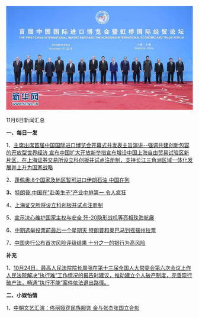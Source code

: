    ![11_01](.\11_06.jpg)

11月6日新闻汇总

**一、每日一发**

1、[主席出席首届中国国际进口博览会开幕式并发表主旨演讲--强调共建创新包容的开放型世界经济 宣布中国扩大开放新举措宣布增设中国上海自由贸易试验区新片区，在上海证券交易所设立科创板并试点注册制，支持长江三角洲区域一体化发展并上升为国家战略 ](http://paper.people.com.cn/rmrb/html/2018-11/06/nw.D110000renmrb_20181106_2-01.htm)

2、[蓬佩奥:8个国家及地区暂可进口伊朗石油 中国在列](https://news.163.com/18/1105/21/DVSMFJ3E0001899N.html)

**3、**[特朗普:中国在"赴美生子"产业中排第一 令人疯狂](https://news.163.com/18/1105/17/DVS6GQUI0001875O.html)

4、[上海证交所将设立科创板并试点注册制](http://www.ftchinese.com/story/001080093)

5、[宣示决心维护国家主权与安全 歼-20隐形战机等亮相珠海航展](https://www.zaobao.com/news/china/story20181106-905091)

6、[中期选举投票前最后一个星期天 特朗普和奥巴马到摇摆州拉票](https://www.zaobao.com/news/world/story20181106-905110)

7、[中国央行公布首次风险评级结果 十分之一的银行为高风险](https://www.zaobao.com/realtime/china/story20181105-905026)



**补充**

1、[10月24日，最高人民法院院长周强在第十三届全国人大常委会第六次会议上作人民法院解决“执行难”工作情况的报告时建议，推动建立个人破产制度，完善现行破产法，畅通“执行不能”案件依法退出路径。](http://finance.people.com.cn/n1/2018/1102/c1004-30378144.html)



**二、小娱怡情**

1、[中朝文艺汇演：佟丽娅穿民族服饰 金与张杰张国立合影](http://news.67.com/xianchang/2018/11/05/932714.html)
